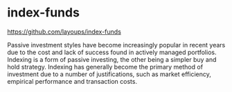 # index-funds
https://github.com/layoups/index-funds

Passive investment styles have become increasingly popular in recent years due to the cost and lack of success found in actively managed portfolios. Indexing is a form of passive investing, the other being a simpler buy and hold strategy. Indexing has generally become the primary method of investment due to a number of justifications, such as market efficiency, empirical performance and transaction costs.
